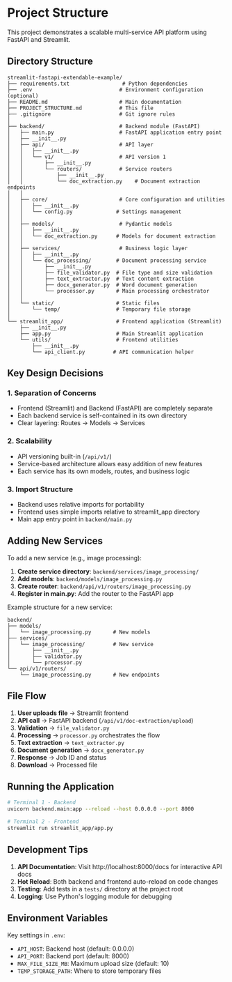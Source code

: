 # Project Structure

This project demonstrates a scalable multi-service API platform using FastAPI and Streamlit.

## Directory Structure

```
streamlit-fastapi-extendable-example/
├── requirements.txt                 # Python dependencies
├── .env                            # Environment configuration (optional)
├── README.md                       # Main documentation
├── PROJECT_STRUCTURE.md            # This file
├── .gitignore                      # Git ignore rules
│
├── backend/                        # Backend module (FastAPI)
│   ├── main.py                     # FastAPI application entry point
│   ├── __init__.py
│   ├── api/                        # API layer
│   │   ├── __init__.py
│   │   └── v1/                     # API version 1
│   │       ├── __init__.py
│   │       └── routers/            # Service routers
│   │           ├── __init__.py
│   │           └── doc_extraction.py    # Document extraction endpoints
│   │
│   ├── core/                       # Core configuration and utilities
│   │   ├── __init__.py
│   │   └── config.py              # Settings management
│   │
│   ├── models/                     # Pydantic models
│   │   ├── __init__.py
│   │   └── doc_extraction.py      # Models for document extraction
│   │
│   ├── services/                   # Business logic layer
│   │   ├── __init__.py
│   │   └── doc_processing/        # Document processing service
│   │       ├── __init__.py
│   │       ├── file_validator.py  # File type and size validation
│   │       ├── text_extractor.py  # Text content extraction
│   │       ├── docx_generator.py  # Word document generation
│   │       └── processor.py       # Main processing orchestrator
│   │
│   └── static/                    # Static files
│       └── temp/                  # Temporary file storage
│
└── streamlit_app/                 # Frontend application (Streamlit)
    ├── __init__.py
    ├── app.py                     # Main Streamlit application
    └── utils/                     # Frontend utilities
        ├── __init__.py
        └── api_client.py         # API communication helper
```

## Key Design Decisions

### 1. **Separation of Concerns**
- Frontend (Streamlit) and Backend (FastAPI) are completely separate
- Each backend service is self-contained in its own directory
- Clear layering: Routes → Models → Services

### 2. **Scalability**
- API versioning built-in (`/api/v1/`)
- Service-based architecture allows easy addition of new features
- Each service has its own models, routes, and business logic

### 3. **Import Structure**
- Backend uses relative imports for portability
- Frontend uses simple imports relative to streamlit_app directory
- Main app entry point in `backend/main.py`

## Adding New Services

To add a new service (e.g., image processing):

1. **Create service directory**: `backend/services/image_processing/`
2. **Add models**: `backend/models/image_processing.py`
3. **Create router**: `backend/api/v1/routers/image_processing.py`
4. **Register in main.py**: Add the router to the FastAPI app

Example structure for a new service:
```
backend/
├── models/
│   └── image_processing.py       # New models
├── services/
│   └── image_processing/         # New service
│       ├── __init__.py
│       ├── validator.py
│       └── processor.py
└── api/v1/routers/
    └── image_processing.py       # New endpoints
```

## File Flow

1. **User uploads file** → Streamlit frontend
2. **API call** → FastAPI backend (`/api/v1/doc-extraction/upload`)
3. **Validation** → `file_validator.py`
4. **Processing** → `processor.py` orchestrates the flow
5. **Text extraction** → `text_extractor.py`
6. **Document generation** → `docx_generator.py`
7. **Response** → Job ID and status
8. **Download** → Processed file

## Running the Application

```bash
# Terminal 1 - Backend
uvicorn backend.main:app --reload --host 0.0.0.0 --port 8000

# Terminal 2 - Frontend
streamlit run streamlit_app/app.py
```

## Development Tips

1. **API Documentation**: Visit http://localhost:8000/docs for interactive API docs
2. **Hot Reload**: Both backend and frontend auto-reload on code changes
3. **Testing**: Add tests in a `tests/` directory at the project root
4. **Logging**: Use Python's logging module for debugging

## Environment Variables

Key settings in `.env`:
- `API_HOST`: Backend host (default: 0.0.0.0)
- `API_PORT`: Backend port (default: 8000)
- `MAX_FILE_SIZE_MB`: Maximum upload size (default: 10)
- `TEMP_STORAGE_PATH`: Where to store temporary files